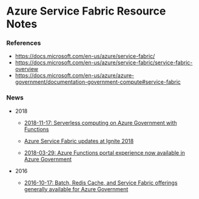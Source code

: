 
Azure Service Fabric Resource Notes
====

### References
* https://docs.microsoft.com/en-us/azure/service-fabric/
* https://docs.microsoft.com/en-us/azure/service-fabric/service-fabric-overview
* https://docs.microsoft.com/en-us/azure/azure-government/documentation-government-compute#service-fabric


### News
* 2018 
  * [2018-11-17: Serverless computing on Azure Government with Functions](https://blogs.msdn.microsoft.com/azuregov/2018/10/17/serverless-computing-on-azure-government-with-functions/)

  * [Azure Service Fabric updates at Ignite 2018](https://azure.microsoft.com/en-us/blog/azure-service-fabric-updates-at-ignite-2018/)

  * [2018-03-29: Azure Functions portal experience now available in Azure Government](https://blogs.msdn.microsoft.com/azuregov/2018/03/29/azure-functions-portal-experience-now-available-in-azure-government/) 


* 2016
  * [2016-10-17: Batch, Redis Cache, and Service Fabric offerings generally available for Azure Government](https://blogs.msdn.microsoft.com/azuregov/tag/service-fabric/)


